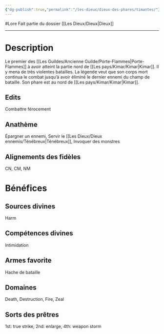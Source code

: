 ```yaml
---
{"dg-publish":true,"permalink":"/les-dieux/dieux-des-phares/timantes/"}
---
```


#Lore
Fait partie du dossier [[Les Dieux/Dieux\|Dieux]]

-------

# Description
Le premier des [[Les Guildes/Ancienne Guilde/Porte-Flammes\|Porte-Flammes]] à avoir atteint la partie nord de [[Les pays/Kimar/Kimar\|Kimar]]. Il y mena de très violentes batailles. La légende veut que son corps mort continua le combat jusqu’à avoir éliminé le dernier ennemi du champ de bataille.
Son phare est au nord de [[Les pays/Kimar/Kimar\|Kimar]].
## Edits
Combattre férocement
## Anathème
Épargner un ennemi, Servir le [[Les Dieux/Dieux ennemis/Ténébreux\|Ténébreux]], Invoquer des monstres
## Alignements des fidèles
CN, CM, NM
# Bénéfices
## Sources divines
Harm
## Compétences divines
Intimidation
## Armes favorite
Hache de bataille
## Domaines
Death, Destruction, Fire, Zeal
## Sorts des prêtres
1st: true strike, 2nd: enlarge, 4th: weapon storm